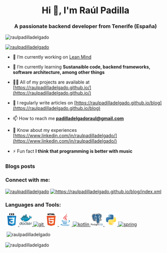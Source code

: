 <h1 align="center">Hi 👋, I'm Raúl Padilla</h1>
<h3 align="center">A passionate backend developer from Tenerife (España)</h3>

<p align="left"> <img src="https://komarev.com/ghpvc/?username=raulpadilladelgado&label=Profile%20views&color=0e75b6&style=flat" alt="raulpadilladelgado" /> </p>

<p align="left"> <a href="https://github.com/ryo-ma/github-profile-trophy"><img src="https://github-profile-trophy.vercel.app/?username=raulpadilladelgado" alt="raulpadilladelgado" /></a> </p>

- 🔭 I’m currently working on [Lean Mind](https://github.com/lean-mind)

- 🌱 I’m currently learning **Sustanaible code, backend frameworks, software architecture, among other things**

- 👨‍💻 All of my projects are available at [https://raulpadilladelgado.github.io/](https://raulpadilladelgado.github.io/)

- 📝 I regularly write articles on [https://raulpadilladelgado.github.io/blog](https://raulpadilladelgado.github.io/blog)

- 📫 How to reach me **padilladelgadoraul@gmail.com**

- 📄 Know about my experiences [https://www.linkedin.com/in/raulpadilladelgado/](https://www.linkedin.com/in/raulpadilladelgado/)

- ⚡ Fun fact **I think that programming is better with music**

### Blogs posts
<!-- BLOG-POST-LIST:START -->
<!-- BLOG-POST-LIST:END -->

<h3 align="left">Connect with me:</h3>
<p align="left">
<a href="https://linkedin.com/in/raulpadilladelgado" target="blank"><img align="center" src="https://raw.githubusercontent.com/rahuldkjain/github-profile-readme-generator/master/src/images/icons/Social/linked-in-alt.svg" alt="raulpadilladelgado" height="30" width="40" /></a>
<a href="https://raulpadilladelgado.github.io/blog/index.xml" target="blank"><img align="center" src="https://raw.githubusercontent.com/rahuldkjain/github-profile-readme-generator/master/src/images/icons/Social/rss.svg" alt="https://raulpadilladelgado.github.io/blog/index.xml" height="30" width="40" /></a>
</p>

<h3 align="left">Languages and Tools:</h3>
<p align="left"> <a href="https://www.w3schools.com/css/" target="_blank" rel="noreferrer"> <img src="https://raw.githubusercontent.com/devicons/devicon/master/icons/css3/css3-original-wordmark.svg" alt="css3" width="40" height="40"/> </a> <a href="https://www.docker.com/" target="_blank" rel="noreferrer"> <img src="https://raw.githubusercontent.com/devicons/devicon/master/icons/docker/docker-original-wordmark.svg" alt="docker" width="40" height="40"/> </a> <a href="https://git-scm.com/" target="_blank" rel="noreferrer"> <img src="https://www.vectorlogo.zone/logos/git-scm/git-scm-icon.svg" alt="git" width="40" height="40"/> </a> <a href="https://www.w3.org/html/" target="_blank" rel="noreferrer"> <img src="https://raw.githubusercontent.com/devicons/devicon/master/icons/html5/html5-original-wordmark.svg" alt="html5" width="40" height="40"/> </a> <a href="https://www.java.com" target="_blank" rel="noreferrer"> <img src="https://raw.githubusercontent.com/devicons/devicon/master/icons/java/java-original.svg" alt="java" width="40" height="40"/> </a> <a href="https://kotlinlang.org" target="_blank" rel="noreferrer"> <img src="https://www.vectorlogo.zone/logos/kotlinlang/kotlinlang-icon.svg" alt="kotlin" width="40" height="40"/> </a> <a href="https://www.postgresql.org" target="_blank" rel="noreferrer"> <img src="https://raw.githubusercontent.com/devicons/devicon/master/icons/postgresql/postgresql-original-wordmark.svg" alt="postgresql" width="40" height="40"/> </a> <a href="https://www.python.org" target="_blank" rel="noreferrer"> <img src="https://raw.githubusercontent.com/devicons/devicon/master/icons/python/python-original.svg" alt="python" width="40" height="40"/> </a> <a href="https://spring.io/" target="_blank" rel="noreferrer"> <img src="https://www.vectorlogo.zone/logos/springio/springio-icon.svg" alt="spring" width="40" height="40"/> </a> </p>

<p>&nbsp;<img align="center" src="https://github-readme-stats.vercel.app/api?username=raulpadilladelgado&show_icons=true&locale=en" alt="raulpadilladelgado" /></p>

<p><img align="center" src="https://github-readme-streak-stats.herokuapp.com/?user=raulpadilladelgado&" alt="raulpadilladelgado" /></p>


